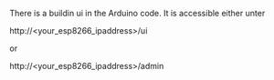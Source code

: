 There is a buildin ui in the Arduino code. It is accessible either unter

http://<your_esp8266_ipaddress>/ui

or 

http://<your_esp8266_ipaddress>/admin
